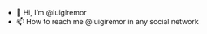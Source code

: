 - 👋 Hi, I’m @luigiremor
- 📫 How to reach me @luigiremor in any social network

<!---
luigiremor/luigiremor is a ✨ special ✨ repository because its `README.md` (this file) appears on your GitHub profile.
You can click the Preview link to take a look at your changes.
--->

